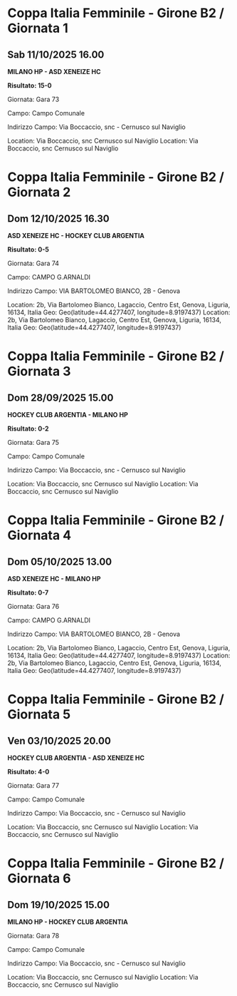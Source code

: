 

# Coppa Italia Femminile  - Girone B2 / Giornata 1

## Sab 11/10/2025 16.00

<strong>MILANO HP - ASD XENEIZE HC</strong>

**Risultato: 15-0**

Giornata: Gara 73

Campo: Campo Comunale 

Indirizzo Campo:  Via Boccaccio, snc - Cernusco sul Naviglio

Location:  Via Boccaccio, snc Cernusco sul Naviglio
Location:  Via Boccaccio, snc Cernusco sul Naviglio



# Coppa Italia Femminile  - Girone B2 / Giornata 2

## Dom 12/10/2025 16.30

<strong>ASD XENEIZE HC - HOCKEY CLUB ARGENTIA</strong>

**Risultato: 0-5**

Giornata: Gara 74

Campo: CAMPO G.ARNALDI 

Indirizzo Campo:  VIA BARTOLOMEO BIANCO, 2B - Genova

Location: 2b, Via Bartolomeo Bianco, Lagaccio, Centro Est, Genova, Liguria, 16134, Italia
Geo: Geo(latitude=44.4277407, longitude=8.9197437)
Location: 2b, Via Bartolomeo Bianco, Lagaccio, Centro Est, Genova, Liguria, 16134, Italia
Geo: Geo(latitude=44.4277407, longitude=8.9197437)



# Coppa Italia Femminile  - Girone B2 / Giornata 3

## Dom 28/09/2025 15.00

<strong>HOCKEY CLUB ARGENTIA - MILANO HP</strong>

**Risultato: 0-2**

Giornata: Gara 75

Campo: Campo Comunale 

Indirizzo Campo:  Via Boccaccio, snc - Cernusco sul Naviglio

Location:  Via Boccaccio, snc Cernusco sul Naviglio
Location:  Via Boccaccio, snc Cernusco sul Naviglio



# Coppa Italia Femminile  - Girone B2 / Giornata 4

## Dom 05/10/2025 13.00

<strong>ASD XENEIZE HC - MILANO HP</strong>

**Risultato: 0-7**

Giornata: Gara 76

Campo: CAMPO G.ARNALDI 

Indirizzo Campo:  VIA BARTOLOMEO BIANCO, 2B - Genova

Location: 2b, Via Bartolomeo Bianco, Lagaccio, Centro Est, Genova, Liguria, 16134, Italia
Geo: Geo(latitude=44.4277407, longitude=8.9197437)
Location: 2b, Via Bartolomeo Bianco, Lagaccio, Centro Est, Genova, Liguria, 16134, Italia
Geo: Geo(latitude=44.4277407, longitude=8.9197437)



# Coppa Italia Femminile  - Girone B2 / Giornata 5

## Ven 03/10/2025 20.00

<strong>HOCKEY CLUB ARGENTIA - ASD XENEIZE HC</strong>

**Risultato: 4-0**

Giornata: Gara 77

Campo: Campo Comunale 

Indirizzo Campo:  Via Boccaccio, snc - Cernusco sul Naviglio

Location:  Via Boccaccio, snc Cernusco sul Naviglio
Location:  Via Boccaccio, snc Cernusco sul Naviglio



# Coppa Italia Femminile  - Girone B2 / Giornata 6

## Dom 19/10/2025 15.00

<strong>MILANO HP - HOCKEY CLUB ARGENTIA</strong>

Giornata: Gara 78

Campo: Campo Comunale 

Indirizzo Campo:  Via Boccaccio, snc - Cernusco sul Naviglio

Location:  Via Boccaccio, snc Cernusco sul Naviglio
Location:  Via Boccaccio, snc Cernusco sul Naviglio

